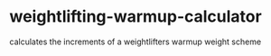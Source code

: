 # weightlifting-warmup-calculator
calculates the increments of a weightlifters warmup weight scheme
